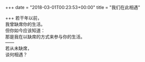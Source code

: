 +++
date = "2018-03-01T00:23:53+00:00"
title = "我们在此相遇"

+++
若干年以前，  
我曾缺席你的生活。  
但你如今应该知道：  
那是我在以缺席的方式来参与你的生活。  
——  
若从未缺席，  
谈何相遇？  